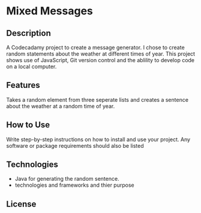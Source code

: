 # Mixed Messages

## Description
A Codecadamy project to create a message generator. I chose to create random statements about the weather at different times of year.
This project shows use of JavaScript, Git version control and the ablility to develop code on a local computer.

## Features
Takes a random element from three seperate lists and creates a sentence about the weather at a random time of year.

## How to Use
Write step-by-step instructions on how to install and use your project. Any software or package requirements should also be listed

## Technologies
- Java for generating the random sentence.
- technologies and frameworks and thier purpose

## License


